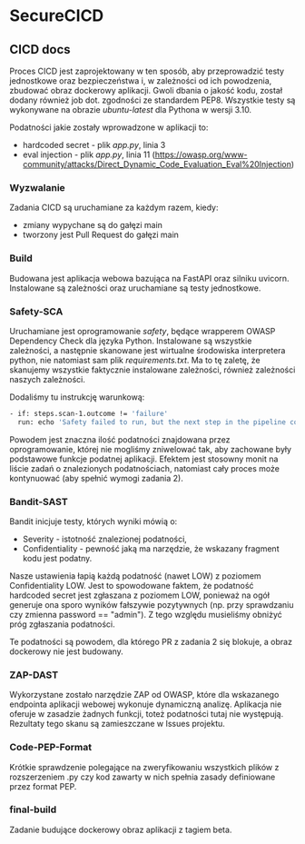 # SecureCICD

## CICD docs
Proces CICD jest zaprojektowany w ten sposób, aby przeprowadzić testy jednostkowe oraz bezpieczeństwa i, w zależności od ich powodzenia, zbudować obraz dockerowy aplikacji. Gwoli dbania o jakość kodu, został dodany również job dot. zgodności ze standardem PEP8. Wszystkie testy są wykonywane na obrazie _ubuntu-latest_ dla Pythona w wersji 3.10.

Podatności jakie zostały wprowadzone w aplikacji to:
- hardcoded secret - plik _app.py_, linia 3
- eval injection - plik _app.py_, linia 11 (https://owasp.org/www-community/attacks/Direct_Dynamic_Code_Evaluation_Eval%20Injection)



### Wyzwalanie
Zadania CICD są uruchamiane za każdym razem, kiedy:

- zmiany wypychane są do gałęzi main
- tworzony jest Pull Request do gałęzi main

### Build
Budowana jest aplikacja webowa bazująca na FastAPI oraz silniku uvicorn. Instalowane są zależności oraz uruchamiane są testy jednostkowe.

### Safety-SCA
Uruchamiane jest oprogramowanie _safety_, będące wrapperem OWASP Dependency Check dla języka Python. Instalowane są wszystkie zależności, a następnie skanowane jest wirtualne środowiska interpretera python, nie natomiast sam plik _requirements.txt_. Ma to tę zaletę, że skanujemy wszystkie faktycznie instalowane zależności, również zależności naszych zależności.

Dodaliśmy tu instrukcję warunkową:
```bash
- if: steps.scan-1.outcome != 'failure'
  run: echo 'Safety failed to run, but the next step in the pipeline continued.' && exit 1
```

Powodem jest znaczna ilość podatności znajdowana przez oprogramowanie, której nie mogliśmy zniwelować tak, aby zachowane były podstawowe funkcje podatnej aplikacji. Efektem jest stosowny monit na liście zadań o znalezionych podatnościach, natomiast cały proces może kontynuować (aby spełnić wymogi zadania 2).

### Bandit-SAST
Bandit inicjuje testy, których wyniki mówią o:
- Severity - istotność znalezionej podatności,
- Confidentiality - pewność jaką ma narzędzie, że wskazany fragment kodu jest podatny.

Nasze ustawienia łapią każdą podatność (nawet LOW) z poziomem Confidentiality LOW. Jest to spowodowane faktem, że podatność hardcoded secret jest zgłaszana z poziomem LOW, ponieważ na ogół generuje ona sporo wyników fałszywie pozytywnych (np. przy sprawdzaniu czy zmienna password == "admin"). Z tego względu musieliśmy obniżyć próg zgłaszania podatności.

Te podatności są powodem, dla którego PR z zadania 2 się blokuje, a obraz dockerowy nie jest budowany.

### ZAP-DAST
Wykorzystane zostało narzędzie ZAP od OWASP, które dla wskazanego endpointa aplikacji webowej wykonuje dynamiczną analizę. Aplikacja nie oferuje w zasadzie żadnych funkcji, toteż podatności tutaj nie występują. Rezultaty tego skanu są zamieszczane w Issues projektu.

### Code-PEP-Format
Krótkie sprawdzenie polegające na zweryfikowaniu wszystkich plików z rozszerzeniem .py czy kod zawarty w nich spełnia zasady definiowane przez format PEP.

### final-build
Zadanie budujące dockerowy obraz aplikacji z tagiem beta.